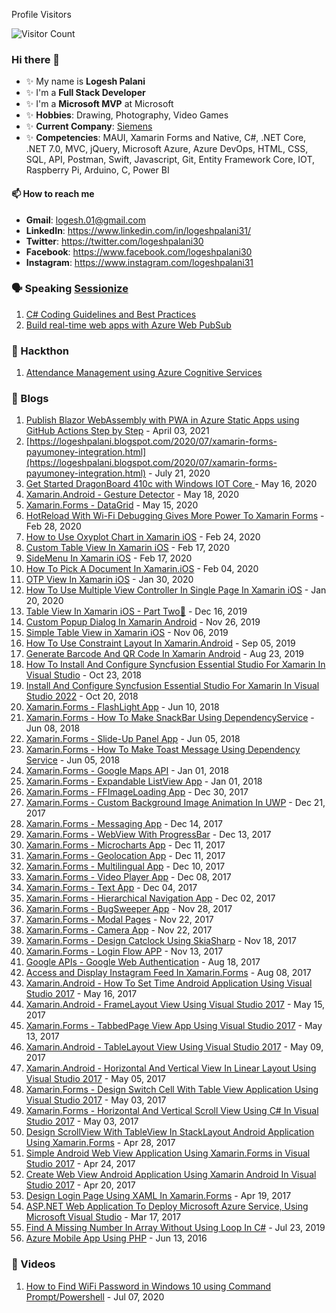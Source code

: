 Profile Visitors

![Visitor Count](https://profile-counter.glitch.me/logeshpalani30/count.svg)

### Hi there 👋


- ✨ My name is **Logesh Palani**
- ✨ I'm a **Full Stack Developer**
- ✨ I'm a **Microsoft MVP** at Microsoft
- ✨ **Hobbies**: Drawing, Photography, Video Games
- ✨ **Current Company**: [Siemens](https://www.siemens.com/global/en.html)
- ✨ **Competencies**: MAUI, Xamarin Forms and Native, C#, .NET Core, .NET 7.0, MVC, jQuery, Microsoft Azure, Azure DevOps, HTML, CSS, SQL, API, Postman, Swift, Javascript, Git, Entity Framework Core, IOT, Raspberry Pi, Arduino, C, Power BI

#### 📫 How to reach me

- **Gmail**: logesh.01@gmail.com
- **LinkedIn**: https://www.linkedin.com/in/logeshpalani31/
- **Twitter**: https://twitter.com/logeshpalani30
- **Facebook**: https://www.facebook.com/logeshpalani30
- **Instagram**: https://www.instagram.com/logeshpalani31

### 🗣️ Speaking [Sessionize](https://sessionize.com/logeshpalani32)

1. [C# Coding Guidelines and Best Practices](https://sessionize.com/s/logeshpalani32/c-coding-guidelines-and-best-practices/55964)
2. [Build real-time web apps with Azure Web PubSub](https://sessionize.com/s/logeshpalani32/build-real-time-web-apps-with-azure-web-pubsub/55963)

### 🚀 Hackthon

1. [Attendance Management using Azure Cognitive Services](https://devpost.com/software/attendance-management-using-azure-cognitive-services)

### 📝 Blogs

1. [Publish Blazor WebAssembly with PWA in Azure Static Apps using GitHub Actions Step by Step](https://logeshpalani.blogspot.com/2021/04/publish-blazor-webassembly-with-pwa-in.html) - April 03, 2021
1. [https://logeshpalani.blogspot.com/2020/07/xamarin-forms-payumoney-integration.html](https://logeshpalani.blogspot.com/2020/07/xamarin-forms-payumoney-integration.html) - July 21, 2020
1. [Get Started DragonBoard 410c with Windows IOT Core
](https://xmonkeys360.com/2020/05/16/get-started-dragonboard-410c-with-windows-iot-core/) - May 16, 2020
1. [Xamarin.Android - Gesture Detector](https://www.c-sharpcorner.com/article/xamarin-android-gesture-detector) - May 18, 2020
1. [Xamarin.Forms - DataGrid](https://www.c-sharpcorner.com/article/xamarin-forms-datagrid/) - May 15, 2020
1. [HotReload With Wi-Fi Debugging Gives More Power To Xamarin Forms](https://www.c-sharpcorner.com/article/hotreload-with-wi-fi-debugging-gives-more-power-to-xamarin-forms/) - Feb 28, 2020
1. [How to Use Oxyplot Chart in Xamarin iOS](https://www.c-sharpcorner.com/article/how-to-use-oxyplot-chart-in-xamarin-ios/) - Feb 24, 2020
1. [Custom Table View In Xamarin iOS](https://www.c-sharpcorner.com/article/custom-table-view-in-xamarin-ios/) - Feb 17, 2020
1. [SideMenu In Xamarin iOS](https://www.c-sharpcorner.com/article/sidebar-in-xamarin-ios/) - Feb 17, 2020
1. [How To Pick A Document In Xamarin.iOS](https://www.c-sharpcorner.com/article/how-to-pick-a-document-in-xamarin-ios/) - Feb 04, 2020
1. [OTP View In Xamarin iOS](https://www.c-sharpcorner.com/article/otp-view-in-xamarin-ios/) - Jan 30, 2020
1. [How To Use Multiple View Controller In Single Page In Xamarin iOS](https://www.c-sharpcorner.com/article/how-to-use-multiple-view-controller-in-single-page-in-xamarin-ios/) - Jan 20, 2020
1. [Table View In Xamarin iOS - Part Two🚀](https://www.c-sharpcorner.com/article/table-view-in-xamarin-ios-part-2/) - Dec 16, 2019
1. [Custom Popup Dialog In Xamarin Android](https://www.c-sharpcorner.com/article/custom-popup-dialog-in-xamarin-android/) - Nov 26, 2019
1. [Simple Table View in Xamarin iOS](https://www.c-sharpcorner.com/article/simple-table-view-in-xamarin-ios/) - Nov 06, 2019
1. [How To Use Constraint Layout In Xamarin.Android](https://www.c-sharpcorner.com/article/how-to-use-constraint-layout-in-xamarin-android/) - Sep 05, 2019
1. [Generate Barcode And QR Code In Xamarin Android](https://www.c-sharpcorner.com/article/generate-barcode-and-qr-code-in-xamarin-android/) - Aug 23, 2019
1. [How To Install And Configure Syncfusion Essential Studio For Xamarin In Visual Studio](https://www.c-sharpcorner.com/article/how-to-install-and-configure-syncfusion-essential-studio-for-xamarin-in-visual-s/) - Oct 23, 2018
1. [Install And Configure Syncfusion Essential Studio For Xamarin In Visual Studio 2022](https://www.c-sharpcorner.com/article/install-and-configure-syncfusion-essential-studio-for-xamarin-in-visual-studio-2/) - Oct 20, 2018
1. [Xamarin.Forms - FlashLight App](https://www.c-sharpcorner.com/article/xamarin-forms-flashlight-app/) - Jun 10, 2018
1. [Xamarin.Forms - How To Make SnackBar Using DependencyService](https://www.c-sharpcorner.com/article/xamarin-forms-how-to-make-snackbar-in-android-app/) - Jun 08, 2018
1. [Xamarin.Forms - Slide-Up Panel App](https://www.c-sharpcorner.com/article/xamarin-forms-slideuppanel-app/) - Jun 05, 2018
1. [Xamarin.Forms - How To Make Toast Message Using Dependency Service](https://www.c-sharpcorner.com/article/xamarin/) - Jun 05, 2018
1. [Xamarin.Forms - Google Maps API](https://www.c-sharpcorner.com/article/xamarin-forms-google-maps-api/) - Jan 01, 2018
1. [Xamarin.Forms - Expandable ListView App](https://www.c-sharpcorner.com/article/xamarin-forms-expendable-listview-app/) - Jan 01, 2018
1. [Xamarin.Forms - FFImageLoading App](https://www.c-sharpcorner.com/article/xamarin-forms-ffimageloading-app2/) - Dec 30, 2017
1. [Xamarin.Forms - Custom Background Image Animation In UWP](https://www.c-sharpcorner.com/article/xamarin-forms-custom-background-image-animation-in-uwp/) - Dec 21, 2017
1. [Xamarin.Forms - Messaging App](https://www.c-sharpcorner.com/article/xamarin-forms-messaging-app/) - Dec 14, 2017
1. [Xamarin.Forms - WebView With ProgressBar](https://www.c-sharpcorner.com/article/xamarin-forms-webview-wi/) - Dec 13, 2017
1. [Xamarin.Forms - Microcharts App](https://www.c-sharpcorner.com/article/xamarin-forms-microcharts-app/) - Dec 11, 2017
1. [Xamarin.Forms - Geolocation App](https://www.c-sharpcorner.com/article/xamarin-forms-geolocation-app/) - Dec 11, 2017
1. [Xamarin.Forms - Multilingual App](https://www.c-sharpcorner.com/article/xamarin-forms-multiligual/) - Dec 10, 2017
1. [Xamarin.Forms - Video Player App](https://www.c-sharpcorner.com/article/xamarin-forms-video-player-app/) - Dec 08, 2017
1. [Xamarin.Forms - Text App](https://www.c-sharpcorner.com/article/xamarin-forms-text-app/) - Dec 04, 2017
1. [Xamarin.Forms - Hierarchical Navigation App](https://www.c-sharpcorner.com/article/xamarin-forms-hierarchical-navigation-app/) - Dec 02, 2017
1. [Xamarin.Forms - BugSweeper App](https://www.c-sharpcorner.com/article/xamarin-forms-bugsweeper-app/) - Nov 28, 2017
1. [Xamarin.Forms - Modal Pages](https://www.c-sharpcorner.com/article/xamarin-forms-modal-pages/) - Nov 22, 2017
1. [Xamarin.Forms - Camera App](https://www.c-sharpcorner.com/article/xamarin-forms-camera-app3/) - Nov 22, 2017
1. [Xamarin.Forms - Design Catclock Using SkiaSharp](https://www.c-sharpcorner.com/article/xamarin-forms/) - Nov 18, 2017
1. [Xamarin.Forms - Login Flow APP](https://www.c-sharpcorner.com/article/xamarin-forms-login-flow/) - Nov 13, 2017
1. [Google APIs - Google Web Authentication](https://www.c-sharpcorner.com/article/google-web-authentication-using-google-api/) - Aug 18, 2017
1. [Access and Display Instagram Feed In Xamarin.Forms](https://www.c-sharpcorner.com/article/xamarin-forms-create-instagram-application/) - Aug 08, 2017
1. [Xamarin.Android - How To Set Time Android Application Using Visual Studio 2017](https://www.c-sharpcorner.com/article/xamarin-android-how-to-set-time-android-application-using-visual-studio-2017/) - May 16, 2017
1. [Xamarin.Android - FrameLayout View Using Visual Studio 2017](https://www.c-sharpcorner.com/article/xamarin-android-framelayout-view-using-visual-studio-2017/) - May 15, 2017
1. [Xamarin.Forms - TabbedPage View App Using Visual Studio 2017](https://www.c-sharpcorner.com/article/xamarin-forms-tabbedpage-view-app-using-visual-studio-2017/) - May 13, 2017
1. [Xamarin.Android - TableLayout View Using Visual Studio 2017](https://www.c-sharpcorner.com/article/xamarin-android-tablelayout-view-using-visual-studio-2017/) - May 09, 2017
1. [Xamarin.Android - Horizontal And Vertical View In Linear Layout Using Visual Studio 2017](https://www.c-sharpcorner.com/article/xamarin-android-horizontal-and-vertical-view-in-linear-layout-using-visual-stu/) - May 05, 2017
1. [Xamarin.Forms - Design Switch Cell With Table View Application Using Visual Studio 2017](https://www.c-sharpcorner.com/article/xamarin-forms-design-switch-cell-with-table-view-application-using-visual-stud/) - May 03, 2017
1. [Xamarin.Forms - Horizontal And Vertical Scroll View Using C# In Visual Studio 2017](https://www.c-sharpcorner.com/article/xamarin-forms-horizontal-and-vertical-scroll-view-using-c-sharp-in-visual-studio-20/) - May 03, 2017
1. [Design ScrollView With TableView In StackLayout Android Application Using Xamarin.Forms](https://www.c-sharpcorner.com/article/design-scrollview-with-tableview-in-stacklayout-android-application-using-xamari/) - Apr 28, 2017
1. [Simple Android Web View Application Using Xamarin.Forms in Visual Studio 2017](https://www.c-sharpcorner.com/article/simple-android-web-view-application-using-xamarin-forms-in-visual-studio-2017/) - Apr 24, 2017
1. [Create Web View Android Application Using Xamarin Android In Visual Studio 2017](https://www.c-sharpcorner.com/article/create-web-view-android-application-using-xamarin-android-in-visual-studio-2017/) - Apr 20, 2017
1. [Design Login Page Using XAML In Xamarin.Forms](https://www.c-sharpcorner.com/article/design-login-page-using-xaml-in-xamarin-forms/) - Apr 19, 2017
1. [ASP.NET Web Application To Deploy Microsoft Azure Service, Using Microsoft Visual Studio](https://www.c-sharpcorner.com/article/asp-net-web-application-to-deploy-microsoft-azure-service-using-microsoft-visua/) - Mar 17, 2017
1. [Find A Missing Number In Array Without Using Loop In C#](https://www.c-sharpcorner.com/blogs/how-do-you-find-a-missing-number-in-a-given-integer-array-of-1-to-100-without-using-loop-in-c-sharp) - Jul 23, 2019
1. [Azure Mobile App Using PHP](https://www.c-sharpcorner.com/blogs/azure-mobile-app-using-php) - Jun 13, 2016

### 📝 Videos

1. [How to Find WiFi Password in Windows 10 using Command Prompt/Powershell](https://www.c-sharpcorner.com/article/how-to-find-wifi-password-in-windows-10-using-command-promptpowershell/) - Jul 07, 2020
